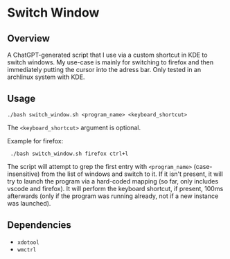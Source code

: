 # Switch Window

## Overview

A ChatGPT-generated script that I use via a custom shortcut in KDE to switch windows. My use-case is mainly for switching to firefox and then immediately putting the cursor into the adress bar. Only tested in an archlinux system with KDE.

## Usage

`./bash switch_window.sh <program_name> <keyboard_shortcut>`

The `<keyboard_shortcut>` argument is optional.

Example for firefox:

` ./bash switch_window.sh firefox ctrl+l`

The script will attempt to grep the first entry with `<program_name>` (case-insensitive) from the list of windows and switch to it. If it isn't present, it will try to launch the program via a hard-coded mapping (so far, only includes vscode and firefox). It will perform the keyboard shortcut, if present, 100ms afterwards (only if the program was running already, not if a new instance was launched).

## Dependencies

- `xdotool`
- `wmctrl`
